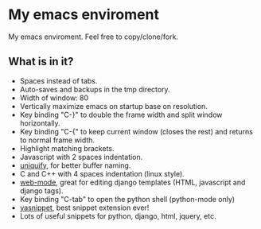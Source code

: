 # My emacs enviroment

My emacs enviroment. Feel free to copy/clone/fork.

## What is in it?

+ Spaces instead of tabs.
+ Auto-saves and backups in the tmp directory.
+ Width of window: 80
+ Vertically maximize emacs on startup base on resolution.
+ Key binding "C-}" to double the frame width and split window horizontally.
+ Key binding "C-{" to keep current window (closes the rest) and returns to normal frame width.
+ Highlight matching brackets.
+ Javascript with 2 spaces indentation.
+ [uniquify](http://emacswiki.org/emacs/uniquify), for better buffer naming.
+ C and C++ with 4 spaces indentation (linux style).
+ [web-mode](http://web-mode.org/), great for editing django templates (HTML, javascript and django tags).
+ Key binding "C-tab" to open the python shell (python-mode only)
+ [yasnippet](https://github.com/capitaomorte/yasnippet), best snippet extension ever!
+ Lots of useful snippets for python, django, html, jquery, etc.